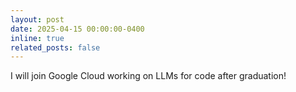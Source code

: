 ```yaml
---
layout: post
date: 2025-04-15 00:00:00-0400
inline: true
related_posts: false
---
```


I will join Google Cloud working on LLMs for code after graduation!
